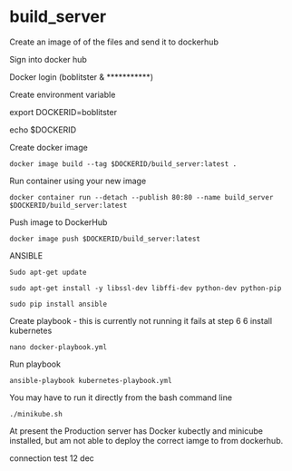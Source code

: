 # build_server

Create an image of of the files and send it to dockerhub

Sign into docker hub

Docker login  (boblitster & ***********)

Create environment variable 

export  DOCKERID=boblitster

echo $DOCKERID 

Create docker image


	docker image build --tag $DOCKERID/build_server:latest .


Run container using your new image 

	docker container run --detach --publish 80:80 --name build_server $DOCKERID/build_server:latest 

Push image to DockerHub 

	docker image push $DOCKERID/build_server:latest
	
ANSIBLE 

	Sudo apt-get update

	sudo apt-get install -y libssl-dev libffi-dev python-dev python-pip 

	sudo pip install ansible
	
	
	
Create playbook  - this is currently not running it fails at step 6 6 install kubernetes
		
	nano docker-playbook.yml

Run playbook 

	ansible-playbook kubernetes-playbook.yml
	
You may have to run it directly from the bash command line

	./minikube.sh


At present the Production server has
Docker kubectly and minicube installed, but am not able to deploy the correct iamge to from dockerhub.  


connection test 12 dec
